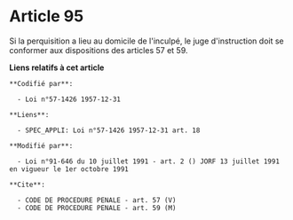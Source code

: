# Article 95

Si la perquisition a lieu au domicile de l'inculpé, le juge d'instruction doit se conformer aux dispositions des articles 57
et 59.

**Liens relatifs à cet article**

	**Codifié par**:

	  - Loi n°57-1426 1957-12-31

	**Liens**:

	  - SPEC_APPLI: Loi n°57-1426 1957-12-31 art. 18

	**Modifié par**:

	  - Loi n°91-646 du 10 juillet 1991 - art. 2 () JORF 13 juillet 1991 en vigueur le 1er octobre 1991

	**Cite**:

	  - CODE DE PROCEDURE PENALE - art. 57 (V)
	  - CODE DE PROCEDURE PENALE - art. 59 (M)
